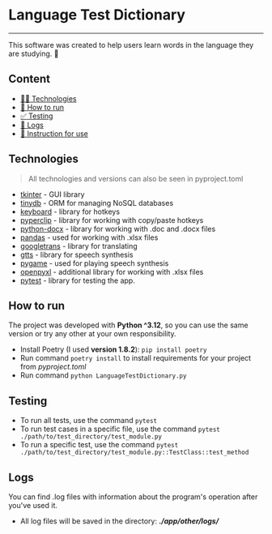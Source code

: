 # Language Test Dictionary
___

This software was created to help users learn words in the language they are studying. :orange_book:


## Content

- [:man_technologist: Technologies](#Technologies)
- [:rocket: How to run](#How-to-run)
- [:white_check_mark: Testing](#Testing)
- [:page_with_curl: Logs](#Logs)
- [:scroll: Instruction for use](./app/other/instruction/instruction.pdf)

## Technologies

> All technologies and versions can also be seen in pyproject.toml

- [tkinter](https://docs.python.org/3/library/tkinter.html) - GUI library
- [tinydb](https://tinydb.readthedocs.io/en/latest/) - ORM for managing NoSQL databases
- [keyboard](https://pypi.org/project/keyboard/) - library for hotkeys
- [pyperclip](https://pypi.org/project/pyperclip/) - library for working with copy/paste hotkeys
- [python-docx](https://python-docx.readthedocs.io/en/latest/) - library for working with .doc and .docx files
- [pandas](https://pandas.pydata.org/) - used for working with .xlsx files
- [googletrans](https://pypi.org/project/googletrans/) - library for translating
- [gtts](https://pypi.org/project/gTTS/) - library for speech synthesis
- [pygame](https://www.pygame.org/news) - used for playing speech synthesis
- [openpyxl](https://openpyxl.readthedocs.io/en/stable/) - additional library for working with .xlsx files
- [pytest](https://docs.pytest.org/en/8.0.x/) - library for testing the app.

## How to run

The project was developed with **Python ^3.12**, so you can use the same version or try any other at your own responsibility.

- Install Poetry (I used **version 1.8.2**): `pip install poetry`
- Run command `poetry install` to install requirements for your project from _pyproject.toml_
- Run command `python LanguageTestDictionary.py`

## Testing

- To run all tests, use the command `pytest`
- To run test cases in a specific file, use the command `pytest ./path/to/test_directory/test_module.py`
- To run a specific test, use the command `pytest ./path/to/test_directory/test_module.py::TestClass::test_method`

## Logs

You can find .log files with information about the program's operation after you've used it.
- All log files will be saved in the directory: **_./app/other/logs/_**
